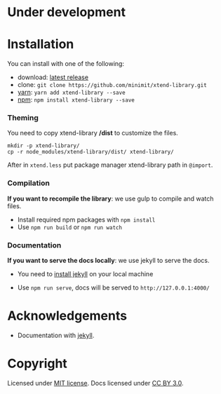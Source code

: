 
# Under development

# Installation

You can install with one of the following:
* download: [latest release](https://github.com/minimit/xtend-library/releases/latest)
* clone: `git clone https://github.com/minimit/xtend-library.git`
* [yarn](https://yarnpkg.com/): `yarn add xtend-library --save`
* [npm](https://www.npmjs.com/): `npm install xtend-library --save`

### Theming

You need to copy xtend-library **/dist** to customize the files.

```
mkdir -p xtend-library/
cp -r node_modules/xtend-library/dist/ xtend-library/
```

After in `xtend.less` put package manager xtend-library path in `@import`.

### Compilation

**If you want to recompile the library**: we use gulp to compile and watch files.

* Install required npm packages with ```npm install```
* Use ```npm run build``` or ```npm run watch```

### Documentation

**If you want to serve the docs locally**: we use jekyll to serve the docs.

* You need to [install jekyll](https://jekyllrb.com/docs/installation/) on your local machine

* Use ```npm run serve```, docs will be served to ```http://127.0.0.1:4000/```

# Acknowledgements

* Documentation with [jekyll](https://jekyllrb.com/).
<!--
* Icons by [feather icons](https://github.com/feathericons/feather).
-->

# Copyright

Licensed under [MIT license](https://github.com/minimit/xtend-library/blob/master/LICENSE).
Docs licensed under [CC BY 3.0](https://github.com/minimit/xtend-library/blob/master/LICENSE-DOCS).
